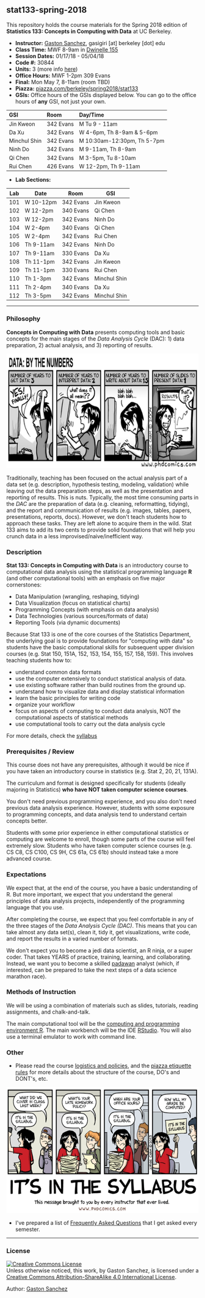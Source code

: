## stat133-spring-2018

This repository holds the course materials for the Spring 2018 edition of 
__Statistics 133: Concepts in Computing with Data__ at UC Berkeley.


- __Instructor:__ [Gaston Sanchez](http://gastonsanchez.com), gasigiri [at] berkeley [dot] edu
- __Class Time:__ MWF 8-9am in [Dwinelle 155](http://www.berkeley.edu/map?dwinelle)
- __Session Dates:__ 01/17/18 - 05/04/18
- __Code #:__ 30844
- __Units:__ 3 (more info [here](http://classes.berkeley.edu/content/2018-spring-stat-133-001-lec-001))
- __Office Hours:__ MWF 1-2pm 309 Evans
- __Final:__ Mon May 7, 8-11am (room TBD)
- __Piazza:__ [piazza.com/berkeley/spring2018/stat133](https://piazza.com/berkeley/spring2018/stat133)
- __GSIs:__ Office hours of the GSIs displayed below.
You can go to the office hours of __any__ GSI, not just your own.

| GSI          | Room      | Day/Time            |
|:-------------|:----------|:--------------------|
| Jin Kweon    | 342 Evans | M Tu 9 - 11am       |
| Da Xu        | 342 Evans | W 4-6pm, Th 8-9am & 5-6pm |
| Minchul Shin | 342 Evans | M 10:30am-12:30pm, Th 5-7pm |
| Ninh Do      | 342 Evans | M 9-11am, Th 8-9am  |
| Qi Chen      | 342 Evans | M 3-5pm, Tu 8-10am  |
| Rui Chen     | 426 Evans | W 12-2pm, Th 9-11am |


- __Lab Sections:__

| Lab | Date       | Room         | GSI             |
|-----|------------|--------------|-----------------|
| 101 | W 10-12pm  | 342 Evans    | Jin Kweon       |
| 102 | W 12-2pm   | 340 Evans    | Qi Chen         |
| 103 | W 12-2pm   | 342 Evans    | Ninh Do         |
| 104 | W 2-4pm    | 340 Evans    | Qi Chen         |
| 105 | W 2-4pm    | 342 Evans    | Rui Chen        |
| 106 | Th 9-11am  | 342 Evans    | Ninh Do         |
| 107 | Th 9-11am  | 330 Evans    | Da Xu           |
| 108 | Th 11-1pm  | 342 Evans    | Jin Kweon       |
| 109 | Th 11-1pm  | 330 Evans    | Rui Chen        |
| 110 | Th 1-3pm   | 342 Evans    | Minchul Shin    |
| 111 | Th 2-4pm   | 340 Evans    | Da Xu           |
| 112 | Th 3-5pm   | 342 Evans    | Minchul Shin    |


-----


### Philosophy

__Concepts in Computing with Data__ presents computing tools and basic concepts 
for the main stages of the _Data Analysis Cycle_ (DAC): 1) data preparation, 
2) actual analysis, and 3) reporting of results. 

<img src="images/data-by-the-numbers.png" width="700" height="300">

Traditionally, teaching has been focused on the actual analysis part of a data 
set (e.g. description, hypothesis testing, modeling, validation) while leaving 
out the data preparation steps, as well as the presentation and reporting of results. 
This is nuts. Typically, the most time consuming parts in the _DAC_ are the 
preparation of data (e.g. cleaning, reformatting, tidying), and the report and 
communication of results (e.g. images, tables, papers, presentations, reports, docs). 
However, we don't teach students how to approach these tasks. They are left alone 
to acquire them in the wild. Stat 133 aims to add its two cents to provide solid 
foundations that will help you crunch data in a less 
improvised/naive/inefficient way.


### Description

__Stat 133: Concepts in Computing with Data__ is an introductory course to computational 
data analysis using the statistical programming language __R__ (and other computational tools)
with an emphasis on five major cornerstones:

- Data Manipulation (wrangling, reshaping, tidying)
- Data Visualization (focus on statistical charts)
- Programming Concepts (with emphasis on data analysis)
- Data Technologies (various sources/formats of data)
- Reporting Tools (via dynamic documents)

Because Stat 133 is one of the core courses of the Statistics Department,
the underlying goal is to provide foundations for "computing with data" so students 
have the basic computational skills for subsequent 
upper division courses (e.g. Stat 150, 151A, 152, 153, 154, 155, 157, 158, 159).
This involves teaching students how to:

- understand common data formats
- use the computer extensively to conduct statistical analysis of data.
- use existing software rather than build routines from the ground up.
- understand how to visualize data and display statistical information
- learn the basic principles for writing code
- organize your workflow
- focus on aspects of computing to conduct data analysis, NOT the 
computational aspects of statistical methods
- use computational tools to carry out the data analysis cycle

For more details, check the [syllabus](syllabus/README.md)


### Prerequisites / Review

This course does not have any prerequisites, although it would be nice if you 
have taken an introductory course in statistics (e.g. Stat 2, 20, 21, 131A). 

The curriculum and format is designed specifically for students (ideally 
majoring in Statistics) __who have NOT taken computer science courses__.

You don't need previous programming experience, and you also don't need previous
data analysis experience. However, students with some exposure to programming
concepts, and data analysis tend to understand certain concepts better.

Students with some prior experience in either computational statistics 
or computing are welcome to enroll, though some parts of the course will feel 
extremely slow. 
Students who have taken computer science courses (e.g. CS C8, CS C100, CS 9H, 
CS 61a, CS 61b) should instead take a more advanced course.



### Expectations

We expect that, at the end of the course, you have a basic understanding of R. 
But more important, we expect that you understand the general principles of 
data analysis projects, independently of the programming
language that you use.

After completing the course, we expect that you feel comfortable in any of 
the three stages of the _Data Analysis Cycle (DAC)_. This means that 
you can take almost any data set(s), clean it, tidy it, get visualizations, 
write code, and report the results in a varied number of formats.

We don't expect you to become a jedi data scientist, an R ninja, or a super coder. 
That takes YEARS of practice, training, learning, and collaborating. Instead, 
we want you to become a skilled [padawan](http://starwars.wikia.com/wiki/Padawan) 
analyst (which, if interested, can be prepared to take the next steps of a data 
science marathon race).



### Methods of Instruction

We will be using a combination of materials such as slides, tutorials, 
reading assignments, and chalk-and-talk.

The main computational tool will be the [computing and programming environment R](https://www.r-project.org/). 
The main workbench will be the IDE [RStudio](https://www.rstudio.com/).
You will also use a terminal emulator to work with command line.



### Other

- Please read the course [logistics and policies](syllabus/policies.md), and the [piazza etiquette rules](syllabus/piazza.md) for more details
about the structure of the course, DO's and DONT's, etc.

<a href="syllabus/policies.md"><img src="images/it-is-in-the-syllabus.png" width="580" height="330"></a>

- I've prepared a list of [Frequently Asked Questions](syllabus/faqs.md) that I get asked 
every semester.



-----

### License

<a rel="license" href="http://creativecommons.org/licenses/by-sa/4.0/"><img alt="Creative Commons License" style="border-width:0" src="https://i.creativecommons.org/l/by-sa/4.0/88x31.png" /></a><br />Unless otherwise noticed, this work, by Gaston Sanchez, is licensed under a <a rel="license" href="http://creativecommons.org/licenses/by-sa/4.0/">Creative Commons Attribution-ShareAlike 4.0 International License</a>.

Author: [Gaston Sanchez](http://gastonsanchez.com)
